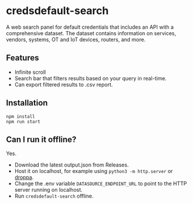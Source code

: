 # credsdefault-search
A web search panel for default credentials that includes an API with a comprehensive dataset. The dataset contains information on services, vendors, systems, OT and IoT devices, routers, and more.

## Features
- Infinite scroll
- Search bar that filters results based on your query in real-time.
- Can export filtered results to .csv report.

## Installation
```
npm install
npm run start
```

## Can I run it offline?
Yes.
- Download the latest output.json from Releases.
- Host it on localhost, for example using `python3 -m http.server` or [droppa](https://github.com/krystianbajno/droppa).
- Change the .env variable `DATASOURCE_ENDPOINT_URL` to point to the HTTP server running on localhost.
- Run `credsdefault-search` offline.
